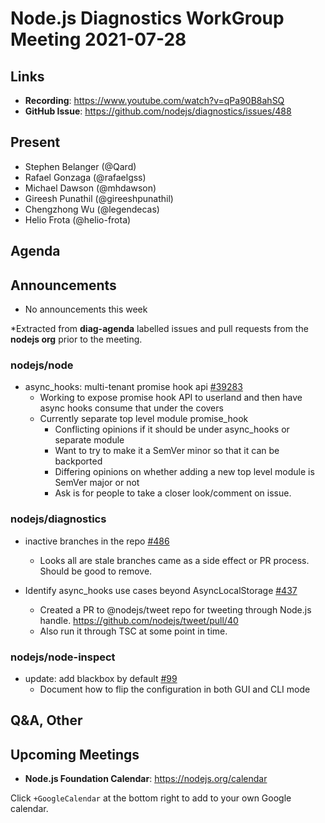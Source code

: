 # Node.js  Diagnostics WorkGroup Meeting 2021-07-28

## Links

* **Recording**: https://www.youtube.com/watch?v=qPa90B8ahSQ
* **GitHub Issue**: https://github.com/nodejs/diagnostics/issues/488

## Present

* Stephen Belanger (@Qard)
* Rafael Gonzaga (@rafaelgss)
* Michael Dawson (@mhdawson)
* Gireesh Punathil (@gireeshpunathil)
* Chengzhong Wu (@legendecas)
* Helio Frota (@helio-frota)

## Agenda

## Announcements

* No announcements this week

*Extracted from **diag-agenda** labelled issues and pull requests from the **nodejs org** prior to the meeting.

### nodejs/node

* async_hooks: multi-tenant promise hook api [#39283](https://github.com/nodejs/node/pull/39283)
  * Working to expose promise hook API to userland and then have async hooks
    consume that under the covers
  * Currently separate top level module promise_hook
    * Conflicting opinions if it should be under async_hooks or separate module
    * Want to try to make it a SemVer minor so that it can be backported
    * Differing opinions on whether adding a new top level module is SemVer major or not
    * Ask is for people to take a closer look/comment on issue.

### nodejs/diagnostics

* inactive branches in the repo [#486](https://github.com/nodejs/diagnostics/issues/486)
  * Looks all are stale branches came as a side effect or PR process. Should be good to remove.

* Identify async_hooks use cases beyond AsyncLocalStorage [#437](https://github.com/nodejs/diagnostics/issues/437)
  * Created a PR to @nodejs/tweet repo for tweeting through Node.js handle.
     https://github.com/nodejs/tweet/pull/40
  *  Also run it through TSC at some point in time.

### nodejs/node-inspect

* update: add blackbox by default [#99](https://github.com/nodejs/node-inspect/pull/99)
  * Document how to flip the configuration in both GUI and CLI mode


## Q&A, Other

## Upcoming Meetings

* **Node.js Foundation Calendar**: <https://nodejs.org/calendar>

Click `+GoogleCalendar` at the bottom right to add to your own Google calendar.
